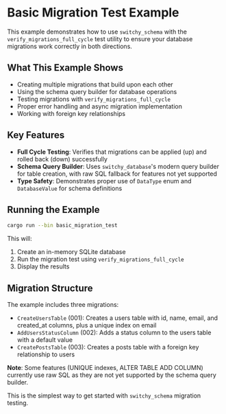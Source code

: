 # Basic Migration Test Example

This example demonstrates how to use `switchy_schema` with the `verify_migrations_full_cycle` test utility to ensure your database migrations work correctly in both directions.

## What This Example Shows

- Creating multiple migrations that build upon each other
- Using the schema query builder for database operations
- Testing migrations with `verify_migrations_full_cycle`
- Proper error handling and async migration implementation
- Working with foreign key relationships

## Key Features

- **Full Cycle Testing**: Verifies that migrations can be applied (up) and rolled back (down) successfully
- **Schema Query Builder**: Uses `switchy_database`'s modern query builder for table creation, with raw SQL fallback for features not yet supported
- **Type Safety**: Demonstrates proper use of `DataType` enum and `DatabaseValue` for schema definitions

## Running the Example

```bash
cargo run --bin basic_migration_test
```

This will:

1. Create an in-memory SQLite database
2. Run the migration test using `verify_migrations_full_cycle`
3. Display the results

## Migration Structure

The example includes three migrations:

- `CreateUsersTable` (001): Creates a users table with id, name, email, and created_at columns, plus a unique index on email
- `AddUsersStatusColumn` (002): Adds a status column to the users table with a default value
- `CreatePostsTable` (003): Creates a posts table with a foreign key relationship to users

**Note**: Some features (UNIQUE indexes, ALTER TABLE ADD COLUMN) currently use raw SQL as they are not yet supported by the schema query builder.

This is the simplest way to get started with `switchy_schema` migration testing.
